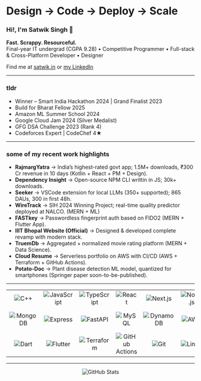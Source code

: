 # Design → Code → Deploy → Scale

### Hi!, I'm Satwik Singh 👋

**Fast. Scrappy. Resourceful.**     
Final-year IT undergrad (CGPA 9.28) • Competitive Programmer • Full-stack & Cross-Platform Developer • Designer

Find me at [satwik.in](https://www.satwik.in/) or [my LinkedIn](https://www.linkedin.com/in/singhsatwik/)  


---

### tldr

* Winner – Smart India Hackathon 2024 | Grand Finalist 2023
* Build for Bharat Fellow 2025
* Amazon ML Summer School 2024
* Google Cloud Jam 2024 (Silver Medalist)
* GFG DSA Challenge 2023 (Rank 4)
* Codeforces Expert | CodeChef 4★

---

### some of my recent work highlights

* **RajmargYatra** → India’s highest-rated govt app; 1.5M+ downloads, ₹300 Cr revenue in 10 days (Kotlin + React + PM + Design).
* **Dependency Insight** → Open-source NPM CLI writtin in JS; 30k+ downloads.
* **Seeker** → VSCode extension for local LLMs (350+ supported); 865 DAUs, 300 in first 48h.
* **WireTrack** → SIH 2024 Winning Project; real-time quality predictor deployed at NALCO. (MERN + ML)
* **FASTkey** → Passwordless fingerprint auth based on FIDO2 (MERN + Flutter App).
* **IIIT Bhopal Website (Official)** → Designed & developed complete revamp with modern stack.
* **TruemDb** → Aggregated + normalized movie rating platform (MERN + Data Science).
* **Cloud Resume** → Serverless portfolio on AWS with CI/CD (AWS + Terraform + GitHub Actions).
* **Potato-Doc** → Plant disease detection ML model, quantized for smartphones (Springer paper soon-to-be-published).


---

<div align="center">
  <table>
    <tr>
      <td align="center"><img src="https://skillicons.dev/icons?i=cpp" alt="C++" /></td>
      <td align="center"><img src="https://skillicons.dev/icons?i=js" alt="JavaScript" /></td>
      <td align="center"><img src="https://skillicons.dev/icons?i=ts" alt="TypeScript" /></td>
      <td align="center"><img src="https://skillicons.dev/icons?i=react" alt="React" /></td>
      <td align="center"><img src="https://skillicons.dev/icons?i=nextjs" alt="Next.js" /></td>
      <td align="center"><img src="https://skillicons.dev/icons?i=nodejs" alt="Node.js" /></td>
      <td align="center"><img src="https://skillicons.dev/icons?i=npm" alt="npm" /></td>
      <td align="center"><img src="https://skillicons.dev/icons?i=tailwind" alt="Tailwind CSS" /></td>
      <td align="center"><img src="https://skillicons.dev/icons?i=python" alt="Python" /></td>
    </tr>
    <tr>
      <td align="center"><img src="https://skillicons.dev/icons?i=mongodb" alt="MongoDB" /></td>
      <td align="center"><img src="https://skillicons.dev/icons?i=express" alt="Express" /></td>
      <td align="center"><img src="https://skillicons.dev/icons?i=fastapi" alt="FastAPI" /></td>
      <td align="center"><img src="https://skillicons.dev/icons?i=mysql" alt="MySQL" /></td>
      <td align="center"><img src="https://skillicons.dev/icons?i=dynamodb" alt="DynamoDB" /></td>
      <td align="center"><img src="https://skillicons.dev/icons?i=aws" alt="AWS" /></td>
      <td align="center"><img src="https://skillicons.dev/icons?i=gcp" alt="GCP" /></td>
      <td align="center"><img src="https://skillicons.dev/icons?i=kotlin" alt="Kotlin" /></td>
      <td align="center"><img src="https://skillicons.dev/icons?i=androidstudio" alt="Android Studio" /></td>
    </tr>
    <tr>
      <td align="center"><img src="https://skillicons.dev/icons?i=dart" alt="Dart" /></td>
      <td align="center"><img src="https://skillicons.dev/icons?i=flutter" alt="Flutter" /></td>
      <td align="center"><img src="https://skillicons.dev/icons?i=terraform" alt="Terraform" /></td>
      <td align="center"><img src="https://skillicons.dev/icons?i=githubactions" alt="GitHub Actions" /></td>
      <td align="center"><img src="https://skillicons.dev/icons?i=git" alt="Git" /></td>
      <td align="center"><img src="https://skillicons.dev/icons?i=linux" alt="Linux" /></td>
      <td align="center"><img src="https://skillicons.dev/icons?i=bash" alt="Bash" /></td>
      <td align="center"><img src="https://skillicons.dev/icons?i=tensorflow" alt="TensorFlow" /></td>
      <td align="center"><img src="https://skillicons.dev/icons?i=figma" alt="Figma" /></td>
    </tr>
  </table>
</div>

---

<div align="center">
  <img src="https://github-readme-stats.vercel.app/api?username=ssatwik975&show_icons=true&theme=dark&count_private=true&&hide_border=true&include_all_commits=true&custom_title=My%20GitHub%20Stats&rank_icon=github" alt="GitHub Stats" />
 
</div>
